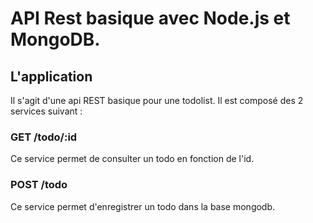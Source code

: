 # API Rest basique avec Node.js et MongoDB.
## L'application
Il s'agit d'une api REST basique pour une todolist. Il est composé des 2 services suivant :
### GET /todo/:id
Ce service permet de consulter un todo en fonction de l'id.
### POST /todo
Ce service permet d'enregistrer un todo dans la base mongodb.